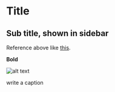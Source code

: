 # Title

<h2 id='A-Gentle-Introduction'>Sub title, shown in sidebar</h2>

Reference above like [this](#A-Gentle-Introduction-a).

**Bold**

<img src="image.png" alt="alt text"/>

<p class="caption">write a caption</p>